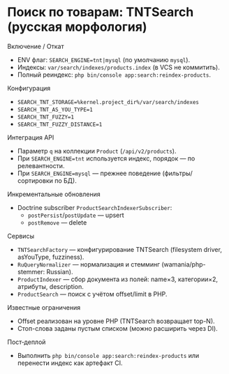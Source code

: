 # Поиск по товарам: TNTSearch (русская морфология)

Включение / Откат
- ENV флаг: `SEARCH_ENGINE=tnt|mysql` (по умолчанию `mysql`).
- Индексы: `var/search/indexes/products.index` (в VCS не коммитить).
- Полный реиндекс: `php bin/console app:search:reindex-products`.

Конфигурация
- `SEARCH_TNT_STORAGE=%kernel.project_dir%/var/search/indexes`
- `SEARCH_TNT_AS_YOU_TYPE=1`
- `SEARCH_TNT_FUZZY=1`
- `SEARCH_TNT_FUZZY_DISTANCE=1`

Интеграция API
- Параметр `q` на коллекции `Product` (`/api/v2/products`).
- При `SEARCH_ENGINE=tnt` используется индекс, порядок — по релевантности.
- При `SEARCH_ENGINE=mysql` — прежнее поведение (фильтры/сортировки по БД).

Инкрементальные обновления
- Doctrine subscriber `ProductSearchIndexerSubscriber`:
  - `postPersist`/`postUpdate` — upsert
  - `postRemove` — delete

Сервисы
- `TNTSearchFactory` — конфигурирование TNTSearch (filesystem driver, asYouType, fuzziness).
- `RuQueryNormalizer` — нормализация и стемминг (wamania/php-stemmer: Russian).
- `ProductIndexer` — сбор документа из полей: name×3, категории×2, атрибуты, description.
- `ProductSearch` — поиск с учётом offset/limit в PHP.

Известные ограничения
- Offset реализован на уровне PHP (TNTSearch возвращает top-N).
- Стоп-слова заданы пустым списком (можно расширить через DI).

Пост‑деплой
- Выполнить `php bin/console app:search:reindex-products` или перенести индекс как артефакт CI.
